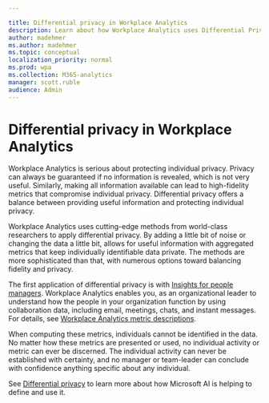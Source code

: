 ```yaml
---

title: Differential privacy in Workplace Analytics  
description: Learn about how Workplace Analytics uses Differential Privacy technology for data analysis
author: madehmer
ms.author: madehmer
ms.topic: conceptual
localization_priority: normal 
ms.prod: wpa
ms.collection: M365-analytics
manager: scott.ruble
audience: Admin
---
```


# Differential privacy in Workplace Analytics

Workplace Analytics is serious about protecting individual privacy. Privacy can always be guaranteed if no information is revealed, which is not very useful. Similarly, making all information available can lead to high-fidelity metrics that compromise individual privacy. Differential privacy offers a balance between providing useful information and protecting individual privacy.

Workplace Analytics uses cutting-edge methods from world-class researchers to apply differential privacy. By adding a little bit of noise or changing the data a little bit, allows for useful information with aggregated metrics that keep individually identifiable data private. The methods are more sophisticated than that, with numerous options toward balancing fidelity and privacy.

The first application of differential privacy is with [Insights for people managers](../use/pm-home.md). Workplace Analytics enables you, as an organizational leader to understand how the people in your organization function by using collaboration data, including email, meetings, chats, and instant messages. For details, see [Workplace Analytics metric descriptions](../use/metric-definitions.md).

When computing these metrics, individuals cannot be identified in the data. No matter how these metrics are presented or used, no individual activity or metric can ever be discerned. The individual activity can never be established with certainty, and no manager or team-leader can conclude with confidence anything specific about any individual.

See [Differential privacy](https://www.microsoft.com/ai/ai-lab-differential-privacy) to learn more about how Microsoft AI is helping to define and use it.
